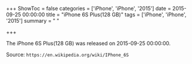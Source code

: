 +++
ShowToc = false
categories = ['iPhone', 'iPhone', '2015']
date = 2015-09-25 00:00:00
title = "iPhone 6S Plus(128 GB)"
tags = ['iPhone', 'iPhone', '2015']
summary = " "

+++

The iPhone 6S Plus(128 GB) was released on 2015-09-25 00:00:00.

Source: `https://en.wikipedia.org/wiki/IPhone_6S`


